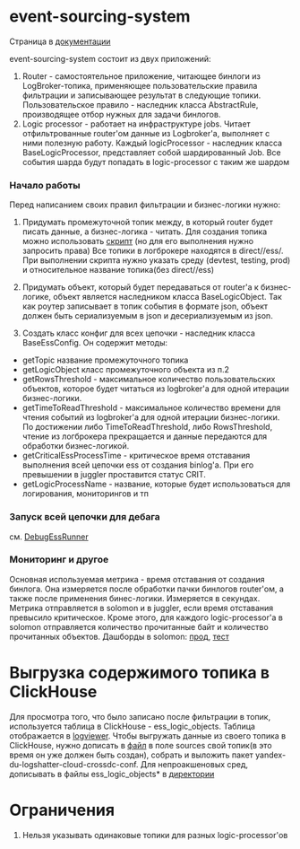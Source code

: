 # event-sourcing-system

Страница в [документации](https://docs.yandex-team.ru/direct-dev/ess/concept)

event-sourcing-system состоит из двух приложений:
1. Router - самостоятельное приложение, читающее бинлоги из LogBroker-топика, применяющее пользовательские правила фильтрации и записывающее результат в следующие топики.
    Пользовательское правило - наследник класса AbstractRule, производящее отбор нужных для задачи бинлогов.
2. Logic processor - работает на инфраструктуре jobs. Читает отфильтрованные router'ом данные из Logbroker'а, выполняет с ними полезную работу.
    Каждый logicProcessor - наследник класса BaseLogicProcessor, представляет собой шардированный Job. Все события шарда будут попадать в logic-processor с таким же шардом

### Начало работы
Перед написанием своих правил фильтрации и бизнес-логики нужно:
1. Придумать промежуточной топик между, в который router будет писать данные, а бизнес-логика - читать. Для создания топика можно использовать [скрипт](../../../bin/create_ess_topic.sh) (но для его выполнения нужно запросить права)
Все топики в логброкере находятся в direct/<env>/ess/. При выполнении скрипта нужно указать среду (devtest, testing, prod) и относительное название топика(без direct/<env>/ess)

2. Придумать объект, который будет передаваться от router'а к бизнес-логике, объект является наследником класса BaseLogicObject.
Так как роутер записывает в топик события в формате json, объект должен быть сериализуемым в json и десериализуемым из json.

3. Создать класс конфиг для всех цепочки - наследник класса BaseEssConfig. Он содержит методы:
- getTopic название промежуточного топика
- getLogicObject класс промежуточного объекта из п.2
- getRowsThreshold - максимальное количество пользовательских объектов, которое будет читаться из logbroker'а для одной итерации бизнес-логики.
- getTimeToReadThreshold - максимальное количество времени для чтения событий из logbroker'а для одной итерации бизнес-логики. По достижении либо TimeToReadThreshold, либо RowsThreshold, чтение из логброкера прекращается и данные передаются для обработки бизнес-логикой.
- getCriticalEssProcessTime - критическое время отставания выполнения всей цепочки ess от создания binlog'a. При его превышении в juggler проставится статус CRIT.
- getLogicProcessName - название, которые будет использоваться для логирования, мониторингов и тп

### Запуск всей цепочки для дебага
см. [DebugEssRunner](../full-ess-chain/README.md)

### Мониторинг и другое
Основная используемая метрика - время отставания от создания бинлога. Она измеряется после обработки пачки бинлогов router'ом, а также после применения бинес-логики.
Измеряется в секундах. Метрика отправляется в solomon и в juggler, если время отставания превысило критическое.
Кроме этого, для каждого logic-processor'а в solomon отправляется количество прочитанные байт и количество прочитанных объектов.
Дашборды в solomon: [прод](https://solomon.yandex-team.ru/?project=direct&dashboard=ess), [тест](https://solomon.yandex-team.ru/?project=direct-test&dashboard=ess-router-test)

# Выгрузка содержимого топика в ClickHouse
Для просмотра того, что было записано после фильтрации в топик, используется таблица в ClickHouse - ess_logic_objects. Таблица отображается в [logviewer](https://direct.yandex.ru/logviewer#ess_logic_objects,20190516T000000,20190516T235959,false,1:101,2,logic_object_attr,logic_object_value).
Чтобы выгружать данные из своего топика в ClickHouse, нужно дописать в [файл](../../../packages/yandex-du-logshatter-cloud-crossdc-conf/etc/yandex/logshatter/conf.d/ess_logic_objects.json) в поле sources свой топик(в это время он уже должен быть создан), собрать и выложить пакет yandex-du-logshatter-cloud-crossdc-conf.
Для непроакшеновых сред, дописывать в файлы ess_logic_objects* в [директории](../../../packages/yandex-du-logshatter-testing-crossdc-conf/etc/yandex/logshatter/conf.d)

# Ограничения
1. Нельзя указывать одинаковые топики для разных logic-processor'ов
